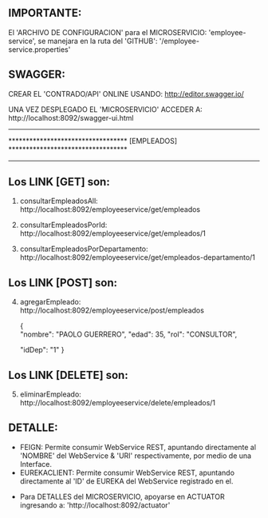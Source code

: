 

IMPORTANTE:
----------
El 'ARCHIVO DE CONFIGURACION' para el MICROSERVICIO: 'employee-service', se manejara en la ruta del 'GITHUB': '/employee-service.properties' 

SWAGGER:
--------
CREAR EL 'CONTRADO/API' ONLINE USANDO:
http://editor.swagger.io/


UNA VEZ DESPLEGADO EL 'MICROSERVICIO' ACCEDER A:  
http://localhost:8092/swagger-ui.html


*********************************************************************************
********************************** [EMPLEADOS] **********************************
*********************************************************************************
Los LINK [GET] son:
------------------
1. consultarEmpleadosAll: 
   http://localhost:8092/employeeservice/get/empleados

2. consultarEmpleadosPorId:   
   http://localhost:8092/employeeservice/get/empleados/1
                                                             
3. consultarEmpleadosPorDepartamento: 
   http://localhost:8092/employeeservice/get/empleados-departamento/1
 
 
Los LINK [POST] son:
-------------------
4. agregarEmpleado:  
   http://localhost:8092/employeeservice/post/empleados
 
	{   
	  "nombre": "PAOLO GUERRERO", 
	  "edad":   35, 
	  "rol":    "CONSULTOR",
	  
	  "idDep":  "1" 
	}
	
 
Los LINK [DELETE] son: 
---------------------
5. eliminarEmpleado:  
   http://localhost:8092/employeeservice/delete/empleados/1
 
 
 
DETALLE:
-------
* FEIGN:        Permite consumir WebService REST, apuntando directamente al 'NOMBRE' del WebService & 'URI' respectivamente, por medio de una Interface.
* EUREKACLIENT: Permite consumir WebService REST, apuntando directamente al 'ID' de EUREKA del WebService registrado en el.

- Para DETALLES del MICROSERVICIO, apoyarse en ACTUATOR ingresando a: 'http://localhost:8092/actuator'

